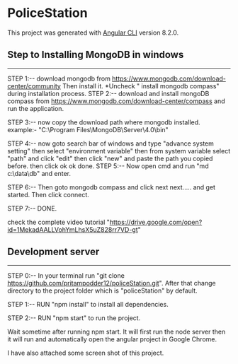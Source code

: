 # PoliceStation

This project was generated with [Angular CLI](https://github.com/angular/angular-cli) version 8.2.0.

## Step to Installing MongoDB in windows
---------------------------------------------------

STEP 1:--   download mongodb from https://www.mongodb.com/download-center/community
            Then install it.
            *Uncheck   " install mongodb compass"   during installation process.
STEP 2:--   download and install mongoDB compass from https://www.mongodb.com/download-center/compass and run the application.

STEP 3:--  now copy the  download path where mongodb installed.
            example:-  "C:\Program Files\MongoDB\Server\4.0\bin"
            
STEP 4:-- now goto search bar of windows and type "advance system setting"
          then select "environment variable"
           then from system variable select "path" and click "edit"
           then click "new" and paste the path you copied before.
           then click ok ok done.
STEP 5:--  Now open cmd and run "md c:\data\db" and enter.

STEP 6:--  Then goto mongodb compass and click next next..... and get started. Then click connect.

STEP 7:-- DONE.

check the complete video tutorial "https://drive.google.com/open?id=1MekadAALLVohYmLhsX5uZ828rr7VD-gt"



## Development server
---------------------------------------------------

STEP 0:--   In your terminal run "git clone https://github.com/pritampodder12/policeStation.git". 
            After that change directory to the project folder which is "policeStation" by default.

STEP 1:--   RUN "npm install" to install all dependencies.


STEP 2:--   RUN "npm start" to run the project.


Wait sometime after running npm start. It will first run the node server
then it will run and automatically open the angular project in Google Chrome.

I have also attached some screen shot of this project.
